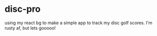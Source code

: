 # disc-pro

using my react bg to make a simple app to track my disc golf scores. I'm rusty af, but lets gooooo!
